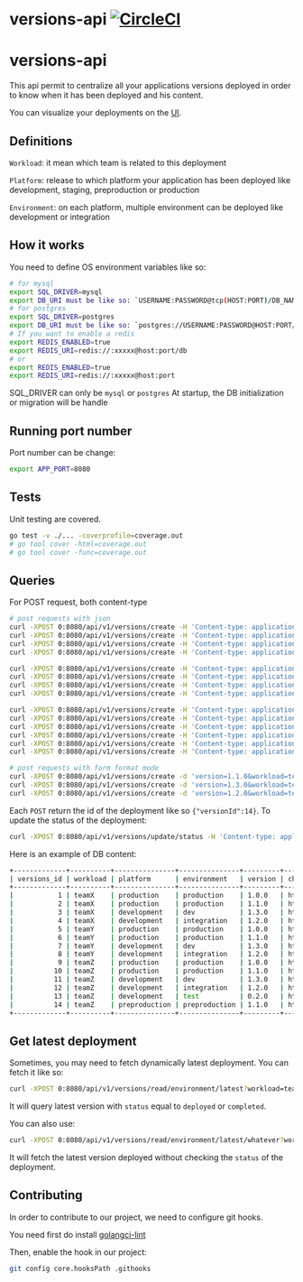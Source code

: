 # versions-api [![CircleCI](https://circleci.com/gh/Lord-Y/versions-api/tree/main.svg?style=svg)](https://circleci.com/gh/Lord-Y/versions-api?branch=main)

# versions-api

This api permit to centralize all your applications versions deployed in order to know when it has been deployed and his content.

You can visualize your deployments on the [UI](https://github.com/Lord-Y/versions).

## Definitions

`Workload`: it mean which team is related to this deployment

`Platform`: release to which platform your application has been deployed like development, staging, preproduction or production

`Environment`: on each platform, multiple environment can be deployed like development or integration

## How it works

You need to define OS environment variables like so:

```bash
# for mysql
export SQL_DRIVER=mysql
export DB_URI must be like so: `USERNAME:PASSWORD@tcp(HOST:PORT)/DB_NAME?charset=utf8&autocommit=true&multiStatements=true&maxAllowedPacket=0&interpolateParams=true&parseTime=true`
# for postgres
export SQL_DRIVER=postgres
export DB_URI must be like so: `postgres://USERNAME:PASSWORD@HOST:PORT/DB_NAME?sslmode=disable`
# If you want to enable a redis
export REDIS_ENABLED=true
export REDIS_URI=redis://:xxxxx@host:port/db
# or 
export REDIS_ENABLED=true
export REDIS_URI=redis://:xxxxx@host:port
```

SQL_DRIVER can only be `mysql` or `postgres`
At startup, the DB initialization or migration will be handle

## Running port number

Port number can be change:

```bash
export APP_PORT=8080
```

## Tests

Unit testing are covered.

```bash
go test -v ./... -coverprofile=coverage.out
# go tool cover -html=coverage.out
# go tool cover -func=coverage.out
```

## Queries

For POST request, both content-type 

```bash
# post requests with json
curl -XPOST 0:8080/api/v1/versions/create -H 'Content-type: application/json' -d '{"version": "1.0.0","workload": "teamX", "environment":"production", "platform": "production", "changelogURL": "https://jsonplaceholder.typicode.com/", "raw": "{\"a\":\"b\"}", "status": "ongoing"}'
curl -XPOST 0:8080/api/v1/versions/create -H 'Content-type: application/json' -d '{"version": "1.1.0","workload": "teamX", "environment":"production", "platform": "production", "changelogURL": "https://jsonplaceholder.typicode.com/", "raw": "{\"a\":\"b\"}", "status": "deployed"}'
curl -XPOST 0:8080/api/v1/versions/create -H 'Content-type: application/json' -d '{"version": "1.3.0","workload": "teamX", "environment":"dev", "platform": "development", "changelogURL": "https://jsonplaceholder.typicode.com/", "raw": "{\"a\":\"b\"}", "status": "failed"}'
curl -XPOST 0:8080/api/v1/versions/create -H 'Content-type: application/json' -d '{"version": "1.2.0","workload": "teamX", "environment":"integration", "platform": "development", "changelogURL": "https://jsonplaceholder.typicode.com/", "raw": "{\"a\":\"b\"}", "status": "ongoing"}'

curl -XPOST 0:8080/api/v1/versions/create -H 'Content-type: application/json' -d '{"version": "1.0.0","workload": "teamY", "environment":"production", "platform": "production", "changelogURL": "https://jsonplaceholder.typicode.com/", "raw": "{\"a\":\"b\"}", "status": "deployed"}'
curl -XPOST 0:8080/api/v1/versions/create -H 'Content-type: application/json' -d '{"version": "1.1.0","workload": "teamY", "environment":"production", "platform": "production", "changelogURL": "https://jsonplaceholder.typicode.com/", "raw": "{\"a\":\"b\"}", "status": "deployed"}'
curl -XPOST 0:8080/api/v1/versions/create -H 'Content-type: application/json' -d '{"version": "1.3.0","workload": "teamY", "environment":"dev", "platform": "development", "changelogURL": "https://jsonplaceholder.typicode.com/", "raw": "{\"a\":\"b\"}", "status": "ongoing"}'
curl -XPOST 0:8080/api/v1/versions/create -H 'Content-type: application/json' -d '{"version": "1.2.0","workload": "teamY", "environment":"integration", "platform": "development", "changelogURL": "https://jsonplaceholder.typicode.com/", "raw": "{\"a\":\"b\"}", "status": "deployed"}'

curl -XPOST 0:8080/api/v1/versions/create -H 'Content-type: application/json' -d '{"version": "1.0.0","workload": "teamZ", "environment":"production", "platform": "production", "changelogURL": "https://jsonplaceholder.typicode.com/", "raw": "{\"a\":\"b\"}", "status": "deployed"}'
curl -XPOST 0:8080/api/v1/versions/create -H 'Content-type: application/json' -d '{"version": "1.1.0","workload": "teamZ", "environment":"production", "platform": "production", "changelogURL": "https://jsonplaceholder.typicode.com/", "raw": "{\"a\":\"b\"}", "status": "ongoing"}'
curl -XPOST 0:8080/api/v1/versions/create -H 'Content-type: application/json' -d '{"version": "1.3.0","workload": "teamZ", "environment":"dev", "platform": "development", "changelogURL": "https://jsonplaceholder.typicode.com/", "raw": "{\"a\":\"b\"}", "status": "deployed"}'
curl -XPOST 0:8080/api/v1/versions/create -H 'Content-type: application/json' -d '{"version": "1.2.0","workload": "teamZ", "environment":"integration", "platform": "development", "changelogURL": "https://jsonplaceholder.typicode.com/", "raw": "{\"a\":\"b\"}", "status": "deployed"}'
curl -XPOST 0:8080/api/v1/versions/create -H 'Content-type: application/json' -d '{"version": "0.2.0","workload": "teamZ", "environment":"test", "platform": "development", "changelogURL": "https://jsonplaceholder.typicode.com/", "raw": "{\"a\":\"b\"}", "status": "deployed"}'
curl -XPOST 0:8080/api/v1/versions/create -H 'Content-type: application/json' -d '{"version": "1.1.0","workload": "teamZ", "environment":"preproduction", "platform": "preproduction", "changelogURL": "https://jsonplaceholder.typicode.com/", "raw": "{\"a\":\"b\"}", "status": "deployed"}'

# post requests with form format mode
curl -XPOST 0:8080/api/v1/versions/create -d 'version=1.1.0&workload=teamX&environment=production&platform=production&changelogURL=https://jsonplaceholder.typicode.com/&raw=rawContent&status=ongoing'
curl -XPOST 0:8080/api/v1/versions/create -d 'version=1.3.0&workload=teamX&environment=production&platform=production&changelogURL=https://jsonplaceholder.typicode.com/&raw=rawContent&status=deployed'
curl -XPOST 0:8080/api/v1/versions/create -d 'version=1.2.0&workload=teamX&environment=production&platform=production&changelogURL=https://jsonplaceholder.typicode.com/&raw=rawContent&status=failed'
```

Each `POST` return the id of the deployment like so `{"versionId":14}`.
To update the status of the deployment:
```bash
curl -XPOST 0:8080/api/v1/versions/update/status -H 'Content-type: application/json' -d '{"versionId": "14","status": "deployed"}'
```

Here is an example of DB content:
```bash
+-------------+----------+---------------+---------------+---------+---------------------------------------+---------------+----------+---------------------+
| versions_id | workload | platform      | environment   | version | changelog_url                         | raw           | status   | date                |
+-------------+----------+---------------+---------------+---------+---------------------------------------+---------------+----------+---------------------+
|           1 | teamX    | production    | production    | 1.0.0   | https://jsonplaceholder.typicode.com/ | {\"a\":\"b\"} | ongoing  | 2020-12-02 19:58:10 |
|           2 | teamX    | production    | production    | 1.1.0   | https://jsonplaceholder.typicode.com/ | {\"a\":\"b\"} | deployed | 2020-12-02 19:58:10 |
|           3 | teamX    | development   | dev           | 1.3.0   | https://jsonplaceholder.typicode.com/ | {\"a\":\"b\"} | failed   | 2020-12-02 19:58:10 |
|           4 | teamX    | development   | integration   | 1.2.0   | https://jsonplaceholder.typicode.com/ | {\"a\":\"b\"} | ongoing  | 2020-12-02 19:58:10 |
|           5 | teamY    | production    | production    | 1.0.0   | https://jsonplaceholder.typicode.com/ | {\"a\":\"b\"} | deployed | 2020-12-02 19:58:10 |
|           6 | teamY    | production    | production    | 1.1.0   | https://jsonplaceholder.typicode.com/ | {\"a\":\"b\"} | deployed | 2020-12-02 19:58:10 |
|           7 | teamY    | development   | dev           | 1.3.0   | https://jsonplaceholder.typicode.com/ | {\"a\":\"b\"} | ongoing  | 2020-12-02 19:58:10 |
|           8 | teamY    | development   | integration   | 1.2.0   | https://jsonplaceholder.typicode.com/ | {\"a\":\"b\"} | deployed | 2020-12-02 19:58:10 |
|           9 | teamZ    | production    | production    | 1.0.0   | https://jsonplaceholder.typicode.com/ | {\"a\":\"b\"} | deployed | 2020-12-02 19:58:10 |
|          10 | teamZ    | production    | production    | 1.1.0   | https://jsonplaceholder.typicode.com/ | {\"a\":\"b\"} | ongoing  | 2020-12-02 19:58:10 |
|          11 | teamZ    | development   | dev           | 1.3.0   | https://jsonplaceholder.typicode.com/ | {\"a\":\"b\"} | deployed | 2020-12-02 19:58:10 |
|          12 | teamZ    | development   | integration   | 1.2.0   | https://jsonplaceholder.typicode.com/ | {\"a\":\"b\"} | deployed | 2020-12-02 19:58:10 |
|          13 | teamZ    | development   | test          | 0.2.0   | https://jsonplaceholder.typicode.com/ | {\"a\":\"b\"} | deployed | 2020-12-02 19:58:10 |
|          14 | teamZ    | preproduction | preproduction | 1.1.0   | https://jsonplaceholder.typicode.com/ | {\"a\":\"b\"} | deployed | 2020-12-02 19:58:11 |
+-------------+----------+---------------+---------------+---------+---------------------------------------+---------------+----------+---------------------+
```

## Get latest deployment

Sometimes, you may need to fetch dynamically latest deployment.
You can fetch it like so:
```bash
curl -XPOST 0:8080/api/v1/versions/read/environment/latest?workload=teamX&environment=production&platform=production'
```
It will query latest version with `status` equal to `deployed` or `completed`.

You can also use:
```bash
curl -XPOST 0:8080/api/v1/versions/read/environment/latest/whatever?workload=teamX&environment=production&platform=production'
```
It will fetch the latest version deployed without checking the `status` of the deployment.

## Contributing

In order to contribute to our project, we need to configure git hooks.

You need first do install [golangci-lint](https://golangci-lint.run/usage/install/)

Then, enable the hook in our project:
```bash
git config core.hooksPath .githooks
```